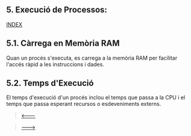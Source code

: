 ## 5. Execució de Processos:
[INDEX](00_Introduccio.md)
## 5.1. Càrrega en Memòria RAM
Quan un procés s'executa, es carrega a la memòria RAM per facilitar l'accés ràpid a les instruccions i dades.
## 5.2. Temps d'Execució
El temps d'execució d'un procés inclou el temps que passa a la CPU i el temps que passa esperant recursos o esdeveniments externs.

> [<---](04_Operacions_amb_Processos.md)
 
> [--->](06_Planificacio_de_processos.md)